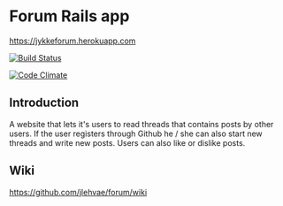 # Forum Rails app

https://jykkeforum.herokuapp.com

[![Build Status](https://travis-ci.org/jlehvae/forum.png)](https://travis-ci.org/jlehvae/forum)

[![Code Climate](https://codeclimate.com/github/jlehvae/forum.png)](https://codeclimate.com/github/jlehvae/forum)

## Introduction

A website that lets it's users to read threads that contains posts by other users. If the user registers through Github
he / she can also start new threads and write new posts. Users can also like or dislike posts.

## Wiki

https://github.com/jlehvae/forum/wiki